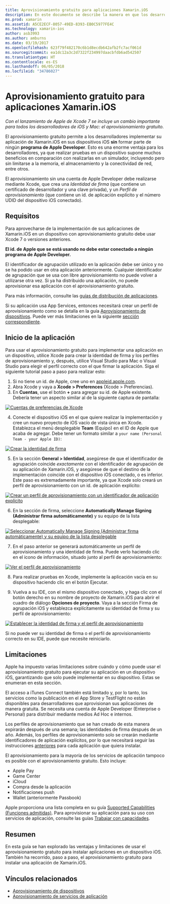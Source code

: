 ```yaml
---
title: Aprovisionamiento gratuito para aplicaciones Xamarin.iOS
description: En este documento se describe la manera en que los desarrolladores de Xamarin.iOS pueden probar su aplicación en un dispositivo físico sin necesidad de iniciar sesión en el programa para desarrolladores de Apple de pago.
ms.prod: xamarin
ms.assetid: A5CE2ECF-8057-49ED-8393-EB0C5977FE4C
ms.technology: xamarin-ios
author: asb3993
ms.author: amburns
ms.date: 03/19/2017
ms.openlocfilehash: 623f79f482170c6b1d8ecdb642afb2fc7acf061d
ms.sourcegitcommit: ea1dc12a3c2d7322f234997daacbfdb6ad542507
ms.translationtype: HT
ms.contentlocale: es-ES
ms.lasthandoff: 06/05/2018
ms.locfileid: "34786027"
---
```

# <a name="free-provisioning-for-xamarinios-apps"></a>Aprovisionamiento gratuito para aplicaciones Xamarin.iOS

_Con el lanzamiento de Apple de Xcode 7 se incluye un cambio importante para todos los desarrolladores de iOS y Mac: el aprovisionamiento gratuito._

El aprovisionamiento gratuito permite a los desarrolladores implementar su aplicación de Xamarin.iOS en sus dispositivos iOS **sin** formar parte de ningún **programa de Apple Developer**. Esto es una enorme ventaja para los desarrolladores, ya que realizar pruebas en un dispositivo supone muchos beneficios en comparación con realizarlas en un simulador, incluyendo pero sin limitarse a la memoria, el almacenamiento y la conectividad de red, entre otros.

El aprovisionamiento sin una cuenta de Apple Developer debe realizarse mediante Xcode, que crea una *Identidad de firma* (que contiene un certificado de desarrollador y una clave privada), y un *Perfil de aprovisionamiento* (que contiene un id. de aplicación explícito y el número UDID del dispositivo iOS conectado).

## <a name="requirements"></a>Requisitos

Para aprovecharse de la implementación de sus aplicaciones de Xamarin.iOS en un dispositivo con aprovisionamiento gratuito debe usar Xcode 7 o versiones anteriores.

**El id. de Apple que se está usando no debe estar conectado a ningún programa de Apple Developer.**

El identificador de agrupación utilizado en la aplicación debe ser único y no se ha podido usar en otra aplicación anteriormente. Cualquier identificador de agrupación que se usa con libre aprovisionamiento no puede volver a utilizarse otra vez. Si ya ha distribuido una aplicación, no puede aprovisionar esa aplicación con el aprovisionamiento gratuito. 

Para más información, consulte las [guías de distribución de aplicaciones](~/ios/deploy-test/app-distribution/index.md).

Si su aplicación usa App Services, entonces necesitará crear un perfil de aprovisionamiento como se detalla en la guía [Aprovisionamiento de dispositivos](~/ios/get-started/installation/device-provisioning/index.md#appservices). Puede ver más limitaciones en la siguiente [sección correspondiente](#limitations).


## <a name="a-namelaunching--launching-your-app"></a><a name="launching" /> Inicio de la aplicación

Para usar el aprovisionamiento gratuito para implementar una aplicación en un dispositivo, utilice Xcode para crear la identidad de firma y los perfiles de aprovisionamiento y, después, utilice Visual Studio para Mac o Visual Studio para elegir el perfil correcto con el que firmar la aplicación. Siga el siguiente tutorial paso a paso para realizar esto:

1. Si no tiene un id. de Apple, cree uno en [appleid.apple.com](https://appleid.apple.com/account).
2. Abra Xcode y vaya a **Xcode > Preferences** (Xcode > Preferencias).
3. En **Cuentas**, use el botón **+** para agregar su id. de Apple existente. Debería tener un aspecto similar al de la siguiente captura de pantalla:

  [![](free-provisioning-images/launchapp1.png "Cuentas de preferencias de Xcode")](free-provisioning-images/launchapp1.png#lightbox)

4. Conecte el dispositivo iOS en el que quiere realizar la implementación y cree un nuevo proyecto de iOS vacío de vista única en Xcode. Establezca el menú desplegable **Team** (Equipo) en el ID de Apple que acaba de agregar. Debe tener un formato similar a `your name (Personal Team - your Apple ID)`:

  [![](free-provisioning-images/launchapp2.png "Crear la identidad de firma")](free-provisioning-images/launchapp2.png#lightbox)

5. En la sección **General > Identidad**, asegúrese de que el identificador de agrupación coincide _exactamente_ con el identificador de agrupación de su aplicación de Xamarin.iOS, y asegúrese de que el destino de la implementación coincide con el dispositivo iOS conectado, o es inferior. Este paso es extremadamente importante, ya que Xcode solo creará un perfil de aprovisionamiento con un id. de aplicación explícito:

  [![](free-provisioning-images/launchapp5.png "Crear un perfil de aprovisionamiento con un identificador de aplicación explícito")](free-provisioning-images/launchapp5.png#lightbox)

6. En la sección de firma, seleccione **Automatically Manage Signing (Administrar firma automáticamente)** y su equipo de la lista desplegable:

  [![](free-provisioning-images/launchapp6.png "Seleccionar Automatically Manage Signing (Administrar firma automáticamente) y su equipo de la lista desplegable")](free-provisioning-images/launchapp6.png#lightbox)

7. En el paso anterior se generará automáticamente un perfil de aprovisionamiento y una identidad de firma. Puede verlo haciendo clic en el icono de información, situado junto al perfil de aprovisionamiento:

  [![](free-provisioning-images/launchapp7.png "Ver el perfil de aprovisionamiento")](free-provisioning-images/launchapp7.png#lightbox)

8. Para realizar pruebas en Xcode, implemente la aplicación vacía en su dispositivo haciendo clic en el botón Ejecutar.

9. Vuelva a su IDE, con el mismo dispositivo conectado, y haga clic con el botón derecho en su nombre de proyecto de Xamarin.iOS para abrir el cuadro de diálogo **Opciones de proyecto**. Vaya a la sección Firma de agrupación iOS y establezca explícitamente su identidad de firma y su perfil de aprovisionamiento:

  [![](free-provisioning-images/launchapp8.png "Establecer la identidad de firma y el perfil de aprovisionamiento")](free-provisioning-images/launchapp8.png#lightbox)

Si no puede ver su identidad de firma o el perfil de aprovisionamiento correcto en su IDE, puede que necesite reiniciarlo.


## <a name="a-namelimitations-limitations"></a><a name="limitations" />Limitaciones

Apple ha impuesto varias limitaciones sobre cuándo y cómo puede usar el aprovisionamiento gratuito para ejecutar su aplicación en un dispositivo iOS, garantizando que solo puede implementar en *su* dispositivo. Estas se enumeran en esta sección.

El acceso a iTunes Connect también está limitado y, por lo tanto, los servicios como la publicación en el App Store y TestFlight no están disponibles para desarrolladores que aprovisionan sus aplicaciones de manera gratuita. Se necesita una cuenta de Apple Developer (Enterprise o Personal) para distribuir mediante medios Ad Hoc e internos.

Los perfiles de aprovisionamiento que se han creado de esta manera expirarán después de una semana; las identidades de firma después de un año. Además, los perfiles de aprovisionamiento solo se crearán mediante identificadores de aplicación explícitos, por lo que necesitará seguir las instrucciones [anteriores](#launching) para cada aplicación que quiera instalar.

El aprovisionamiento para la mayoría de los servicios de aplicación tampoco es posible con el aprovisionamiento gratuito. Esto incluye:

- Apple Pay
- Game Center
- iCloud
- Compra desde la aplicación
- Notificaciones push
- Wallet (anteriormente Passbook)

Apple proporciona una lista completa en su guía [Supported Capabilities (Funciones admitidas)](https://developer.apple.com/library/prerelease/ios/documentation/IDEs/Conceptual/AppDistributionGuide/SupportedCapabilities/SupportedCapabilities.html#//apple_ref/doc/uid/TP40012582-CH38-SW1). Para aprovisionar su aplicación para su uso con servicios de aplicación, consulte las guías [Trabajar con capacidades](~/ios/deploy-test/provisioning/capabilities/index.md).


## <a name="summary"></a>Resumen

En esta guía se han explorado las ventajas y limitaciones de usar el aprovisionamiento gratuito para instalar aplicaciones en un dispositivo iOS. También ha recorrido, paso a paso, el aprovisionamiento gratuito para instalar una aplicación de Xamarin.iOS.

## <a name="related-links"></a>Vínculos relacionados

- [Aprovisionamiento de dispositivos](~/ios/get-started/installation/device-provisioning/index.md)
- [Aprovisionamiento de servicios de aplicación](~/ios/get-started/installation/device-provisioning/index.md#appservices)
